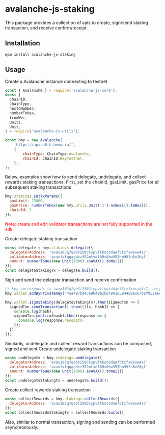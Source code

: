 # avalanche-js-staking

This package provides a collection of apis to create, sign/send staking transaction, and receive confirm/receipt.

## Installation

```
npm install avalanche-js-staking
```

## Usage

Create a Avalanche instance connecting to testnet

```javascript
const { Avalanche } = require('avalanche-js-core');
const {
  ChainID,
  ChainType,
  hexToNumber,
  numberToHex,
  fromWei,
  Units,
  Unit,
} = require('avalanche-js-utils');

const hmy = new Avalanche(
    'https://api.s0.b.hmny.io/',
    {
        chainType: ChainType.Avalanche,
        chainId: ChainID.HmyTestnet,
    },
);
```
Below, examples show how to send delegate, undelegate, and collect rewards staking transactions. First, set the chainId, gasLimit, gasPrice for all subsequent staking transactions
```javascript
hmy.stakings.setTxParams({
  gasLimit: 25000,
  gasPrice: numberToHex(new hmy.utils.Unit('1').asGwei().toWei()),
  chainId: 2
});
```
<span style="color:red">Note: create and edit validator transactions are not fully supported in the sdk</span>

Create delegate staking transaction
```javascript
const delegate = hmy.stakings.delegate({
  delegatorAddress: 'avax103q7qe5t2505lypvltkqtddaef5tzfxwsse4z7',
  validatorAddress: 'avax1vfqqagdzz352mtvdl69v0hw953hm993n6v26yl',
  amount: numberToHex(new Unit(1000).asAVAX().toWei())
});
const delegateStakingTx = delegate.build();
```

Sign and send the delegate transaction and receive confirmation
```javascript
// key corresponds to avax103q7qe5t2505lypvltkqtddaef5tzfxwsse4z7, only has testnet balance
hmy.wallet.addByPrivateKey('45e497bd45a9049bcb649016594489ac67b9f052a6cdf5cb74ee2427a60bf25e');

hmy.wallet.signStaking(delegateStakingTx).then(signedTxn => {
  signedTxn.sendTransaction().then(([tx, hash]) => {
    console.log(hash);
    signedTxn.confirm(hash).then(response => {
      console.log(response.receipt);
    });
  });
});
```

Similarily, undelegate and collect reward transactions can be composed, signed and sent
Create undelegate staking transaction
```javascript
const undelegate = hmy.stakings.undelegate({
  delegatorAddress: 'avax103q7qe5t2505lypvltkqtddaef5tzfxwsse4z7',
  validatorAddress: 'avax1vfqqagdzz352mtvdl69v0hw953hm993n6v26yl',
  amount: numberToHex(new Unit(1000).asAVAX().toWei())
});
const undelegateStakingTx = undelegate.build();
```

Create collect rewards staking transaction
```javascript
const collectRewards = hmy.stakings.collectRewards({
  delegatorAddress: 'avax103q7qe5t2505lypvltkqtddaef5tzfxwsse4z7'
});
const collectRewardsStakingTx = collectRewards.build();
```

Also, similar to normal transaction, signing and sending can be performed asynchronously.